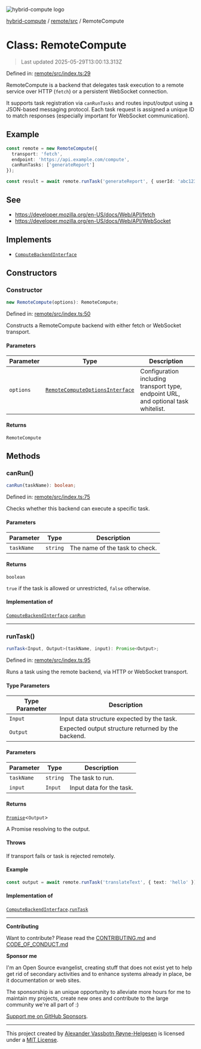 <div><img alt="hybrid-compute logo" src="https://raw.githubusercontent.com/phun-ky/hybrid-compute/main/public/logo-hybrid-compute-horizontal-colored-package.svg?raw=true" style="max-height:32px;"/></div>

[hybrid-compute](../../../README.md) / [remote/src](../README.md) /
RemoteCompute

# Class: RemoteCompute

> Last updated 2025-05-29T13:00:13.313Z

Defined in:
[remote/src/index.ts:29](https://github.com/phun-ky/hybrid-compute/blob/main/packages/remote/src/index.ts#L29)

RemoteCompute is a backend that delegates task execution to a remote service
over HTTP (`fetch`) or a persistent WebSocket connection.

It supports task registration via `canRunTasks` and routes input/output using a
JSON-based messaging protocol. Each task request is assigned a unique ID to
match responses (especially important for WebSocket communication).

## Example

```ts
const remote = new RemoteCompute({
  transport: 'fetch',
  endpoint: 'https://api.example.com/compute',
  canRunTasks: ['generateReport']
});

const result = await remote.runTask('generateReport', { userId: 'abc123' });
```

## See

- https://developer.mozilla.org/en-US/docs/Web/API/fetch
- https://developer.mozilla.org/en-US/docs/Web/API/WebSocket

## Implements

- [`ComputeBackendInterface`](../../../core/src/types/interfaces/ComputeBackendInterface.md)

## Constructors

### Constructor

```ts
new RemoteCompute(options): RemoteCompute;
```

Defined in:
[remote/src/index.ts:50](https://github.com/phun-ky/hybrid-compute/blob/main/packages/remote/src/index.ts#L50)

Constructs a RemoteCompute backend with either fetch or WebSocket transport.

#### Parameters

| Parameter | Type                                                                                    | Description                                                                        |
| --------- | --------------------------------------------------------------------------------------- | ---------------------------------------------------------------------------------- |
| `options` | [`RemoteComputeOptionsInterface`](../types/interfaces/RemoteComputeOptionsInterface.md) | Configuration including transport type, endpoint URL, and optional task whitelist. |

#### Returns

`RemoteCompute`

## Methods

### canRun()

```ts
canRun(taskName): boolean;
```

Defined in:
[remote/src/index.ts:75](https://github.com/phun-ky/hybrid-compute/blob/main/packages/remote/src/index.ts#L75)

Checks whether this backend can execute a specific task.

#### Parameters

| Parameter  | Type     | Description                    |
| ---------- | -------- | ------------------------------ |
| `taskName` | `string` | The name of the task to check. |

#### Returns

`boolean`

`true` if the task is allowed or unrestricted, `false` otherwise.

#### Implementation of

[`ComputeBackendInterface`](../../../core/src/types/interfaces/ComputeBackendInterface.md).[`canRun`](../../../core/src/types/interfaces/ComputeBackendInterface.md#canrun)

---

### runTask()

```ts
runTask<Input, Output>(taskName, input): Promise<Output>;
```

Defined in:
[remote/src/index.ts:95](https://github.com/phun-ky/hybrid-compute/blob/main/packages/remote/src/index.ts#L95)

Runs a task using the remote backend, via HTTP or WebSocket transport.

#### Type Parameters

| Type Parameter | Description                                        |
| -------------- | -------------------------------------------------- |
| `Input`        | Input data structure expected by the task.         |
| `Output`       | Expected output structure returned by the backend. |

#### Parameters

| Parameter  | Type     | Description              |
| ---------- | -------- | ------------------------ |
| `taskName` | `string` | The task to run.         |
| `input`    | `Input`  | Input data for the task. |

#### Returns

[`Promise`](https://developer.mozilla.org/docs/Web/JavaScript/Reference/Global_Objects/Promise)<`Output`>

A Promise resolving to the output.

#### Throws

If transport fails or task is rejected remotely.

#### Example

```ts
const output = await remote.runTask('translateText', { text: 'hello' });
```

#### Implementation of

[`ComputeBackendInterface`](../../../core/src/types/interfaces/ComputeBackendInterface.md).[`runTask`](../../../core/src/types/interfaces/ComputeBackendInterface.md#runtask)

---

**Contributing**

Want to contribute? Please read the
[CONTRIBUTING.md](https://github.com/phun-ky/hybrid-compute/blob/main/CONTRIBUTING.md)
and
[CODE_OF_CONDUCT.md](https://github.com/phun-ky/hybrid-compute/blob/main/CODE_OF_CONDUCT.md)

**Sponsor me**

I'm an Open Source evangelist, creating stuff that does not exist yet to help
get rid of secondary activities and to enhance systems already in place, be it
documentation or web sites.

The sponsorship is an unique opportunity to alleviate more hours for me to
maintain my projects, create new ones and contribute to the large community
we're all part of :)

[Support me on GitHub Sponsors](https://github.com/sponsors/phun-ky).

---

This project created by [Alexander Vassbotn Røyne-Helgesen](http://phun-ky.net)
is licensed under a [MIT License](https://choosealicense.com/licenses/mit/).
